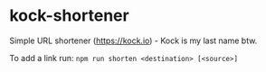 # kock-shortener

Simple URL shortener (https://kock.io) - Kock is my last name btw.

To add a link run: `npm run shorten <destination> [<source>]`
